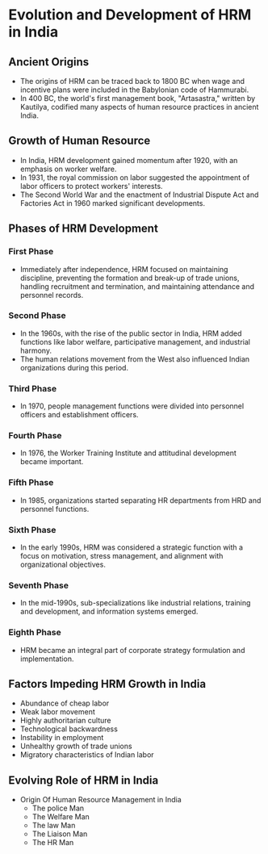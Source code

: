 # Evolution and Development of HRM in India

## Ancient Origins

- The origins of HRM can be traced back to 1800 BC when wage and incentive plans were included in the Babylonian code of Hammurabi.
- In 400 BC, the world's first management book, "Artasastra," written by Kautilya, codified many aspects of human resource practices in ancient India.

## Growth of Human Resource

- In India, HRM development gained momentum after 1920, with an emphasis on worker welfare.
- In 1931, the royal commission on labor suggested the appointment of labor officers to protect workers' interests.
- The Second World War and the enactment of Industrial Dispute Act and Factories Act in 1960 marked significant developments.

## Phases of HRM Development

### First Phase

- Immediately after independence, HRM focused on maintaining discipline, preventing the formation and break-up of trade unions, handling recruitment and termination, and maintaining attendance and personnel records.

### Second Phase

- In the 1960s, with the rise of the public sector in India, HRM added functions like labor welfare, participative management, and industrial harmony.
- The human relations movement from the West also influenced Indian organizations during this period.

### Third Phase

- In 1970, people management functions were divided into personnel officers and establishment officers.

### Fourth Phase

- In 1976, the Worker Training Institute and attitudinal development became important.

### Fifth Phase

- In 1985, organizations started separating HR departments from HRD and personnel functions.

### Sixth Phase

- In the early 1990s, HRM was considered a strategic function with a focus on motivation, stress management, and alignment with organizational objectives.

### Seventh Phase

- In the mid-1990s, sub-specializations like industrial relations, training and development, and information systems emerged.

### Eighth Phase

- HRM became an integral part of corporate strategy formulation and implementation.

## Factors Impeding HRM Growth in India

- Abundance of cheap labor
- Weak labor movement
- Highly authoritarian culture
- Technological backwardness
- Instability in employment
- Unhealthy growth of trade unions
- Migratory characteristics of Indian labor

## Evolving Role of HRM in India

- Origin Of Human Resource Management in India
  - The police Man
  - The Welfare Man
  - The law Man
  - The Liaison Man
  - The HR Man
